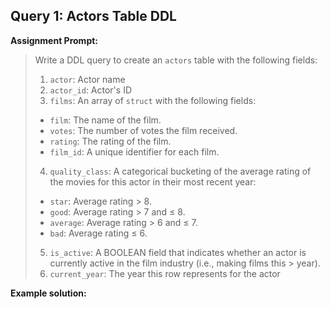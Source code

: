 ## Query 1: Actors Table DDL

**Assignment Prompt:** 
> Write a DDL query to create an `actors` table with the following fields:
> 1. `actor`: Actor name
> 2. `actor_id`: Actor's ID
> 3. `films`: An array of `struct` with the following fields:
>   - `film`: The name of the film.
>   - `votes`: The number of votes the film received.
>   - `rating`: The rating of the film.
>   - `film_id`: A unique identifier for each film.
> 4. `quality_class`: A categorical bucketing of the average rating of the movies for this actor in their most recent year:
>   - `star`: Average rating > 8.
>   - `good`: Average rating > 7 and ≤ 8.
>   - `average`: Average rating > 6 and ≤ 7.
>   - `bad`: Average rating ≤ 6.
> 5. `is_active`: A BOOLEAN field that indicates whether an actor is currently active in the film industry (i.e., making films this > year).
> 6. `current_year`: The year this row represents for the actor


**Example solution:**

```sql

```
